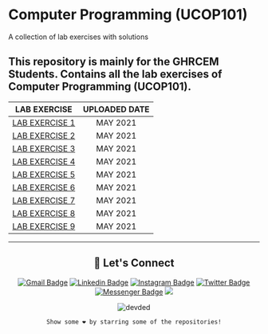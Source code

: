 # Computer Programming (UCOP101)
A collection of lab exercises with solutions
## This repository is mainly for the GHRCEM Students. Contains all the lab exercises of Computer Programming (UCOP101). 
| LAB EXERCISE | UPLOADED DATE   |
|    :-----:   | :-----: |
|[LAB EXERCISE 1](https://github.com/swayamterode/GHRCEM_Computer-Programming-UCOP101/tree/main/UCOP101/LAB_EXERCISE%231)|MAY 2021 |
|[LAB EXERCISE 2](https://github.com/swayamterode/GHRCEM_Computer-Programming-UCOP101/tree/main/UCOP101/LAB_EXERCISE%232)|MAY 2021  |
|[LAB EXERCISE 3](https://github.com/swayamterode/GHRCEM_Computer-Programming-UCOP101/tree/main/UCOP101/LAB_EXERCISE%233)|MAY 2021 |
|[LAB EXERCISE 4](https://github.com/swayamterode/GHRCEM_Computer-Programming-UCOP101/tree/main/UCOP101/LAB_EXERCISE%234)|MAY 2021 |
|[LAB EXERCISE 5](https://github.com/swayamterode/GHRCEM_Computer-Programming-UCOP101/tree/main/UCOP101/LAB_EXERCISE%235)|MAY 2021 |
|[LAB EXERCISE 6](https://github.com/swayamterode/GHRCEM_Computer-Programming-UCOP101/tree/main/UCOP101/LAB_EXERCISE%236)|MAY  2021|
|[LAB EXERCISE 7](https://github.com/swayamterode/GHRCEM_Computer-Programming-UCOP101/tree/main/UCOP101/LAB_EXERCISE%237)|MAY  2021|
|[LAB EXERCISE 8](https://github.com/swayamterode/GHRCEM_Computer-Programming-UCOP101/tree/main/UCOP101/LAB_EXERCISE%238)|MAY  2021|
|[LAB EXERCISE 9](https://github.com/swayamterode/GHRCEM_Computer-Programming-UCOP101/tree/main/UCOP101/LAB_EXERCISE%239)|MAY  2021|

---
<div align="center">
  
## 👨 Let's Connect

  [![Gmail Badge](https://img.shields.io/badge/-swayamterodex@gmail.com-c14438?style=flat&logo=Gmail&logoColor=white)](mailto:swayamterodex@gmail.com "Connect via Email")
  [![Linkedin Badge](https://img.shields.io/badge/Swayam%20Terode-0072b1?style=flat&logo=Linkedin&logoColor=white)](https://www.linkedin.com/in/swayam-terode/ "Connect on LinkedIn")
  [![Instagram Badge](https://img.shields.io/badge/-@swayamterode-important?style=flat&logo=Instagram&logoColor=white)](https://m.me/swayamterode "Connect on Instagram")
  [![Twitter Badge](https://img.shields.io/badge/-@swayamterode-00acee?style=flat&logo=Twitter&logoColor=white)](https://twitter.com/intent/follow?screen_name=swayamterode "Follow on Twitter")
  [![Messenger Badge](https://img.shields.io/badge/-Messenger-0078FF?style=flat&logo=Messenger&logoColor=white)](https://m.me/terodeswayam "Connect on Facebook")
  ![](https://img.shields.io/youtube/channel/subscribers/UCaNo4d9GJPHCa5az5g_zM1Q)

</div>

<div align="center">
  
  <p align="center"> <img src="https://komarev.com/ghpvc/?username=swayamterode" alt="devded" /> </p>

    Show some ❤️ by starring some of the repositories!

</div>



